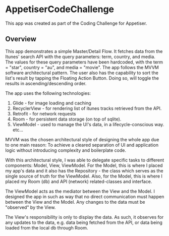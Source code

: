 # AppetiserCodeChallenge
This app was created as part of the Coding Challenge for Appetiser.

## Overview
This app demonstrates a simple Master/Detail Flow. It fetches data from the Itunes' search API with the query parameters:
term, country, and media. The values for these query parameters have been hardcoded, with the term = "star", country = "au", and media = "movie". The app follows the MVVM software architectural pattern. The user also has the capability to sort the list's result by tapping the Floating Action Button. Doing so, will toggle the results in ascending/descending order.

The app uses the following technologies:
1. Glide - for image loading and caching
2. RecyclerView - for rendering list of itunes tracks retrieved from the API.
3. Retrofit - for network requests
4. Room - for persistent data storage (on top of sqlite).
5. ViewModel - used to manage the UI's data, in a lifecycle-conscious way.
etc...

MVVM was the chosen architectural style of designing the whole app due to one main reason:
To achieve a cleared separation of UI and application logic without introducing complexity and boilerplate code.

With this architectural style, I was able to delegate specific tasks to different components: Model, View, ViewModel.
For the Model, this is where I placed my app's data and it also has the Repository - the class which serves as the single source of truth for the ViewModel. Also, for the Model, this is where I placed my Room (db) and API (network) related-classes and interface.

The ViewModel acts as the mediator between the View and the Model. I designed the app in such as way that no direct communication must happen between the View and the Model. Any changes to the data must be "observed" by the View.

The View's responsibility is only to display the data. As such, it observes for any updates to the data, e.g. data being fetched from the API, or data being loaded from the local db through Room.
